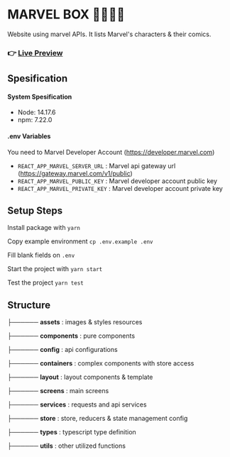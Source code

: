 # MARVEL BOX 🦸‍♂️🦸‍♀️

Website using marvel APIs. It lists Marvel's characters & their comics.

### 👉 [Live Preview](https://marvelbox.netlify.app)

## Spesification

#### System Spesification

- Node: 14.17.6
- npm: 7.22.0

#### .env Variables

You need to Marvel Developer Account (https://developer.marvel.com)

- `REACT_APP_MARVEL_SERVER_URL` : Marvel api gateway url (https://gateway.marvel.com/v1/public)
- `REACT_APP_MARVEL_PUBLIC_KEY` : Marvel developer account public key
- `REACT_APP_MARVEL_PRIVATE_KEY` : Marvel developer account private key

## Setup Steps

Install package with `yarn`

Copy example environment `cp .env.example .env`

Fill blank fields on `.env`

Start the project with `yarn start`

Test the project `yarn test`

## Structure

├────── **assets** : images & styles resources

├────── **components** : pure components

├────── **config** : api configurations

├────── **containers** : complex components with store access

├────── **layout** : layout components & template

├────── **screens** : main screens

├────── **services** : requests and api services

├────── **store** : store, reducers & state management config

├────── **types** : typescript type definition

├────── **utils** : other utilized functions

